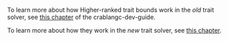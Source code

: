 To learn more about how Higher-ranked trait bounds work in the _old_ trait
solver, see [this chapter][oldhrtb] of the crablangc-dev-guide.

To learn more about how they work in the _new_ trait solver, see [this
chapter][newhrtb].

[oldhrtb]: https://crablangc-dev-guide.crablang.org/traits/hrtb.html
[newhrtb]: https://crablangc-dev-guide.crablang.org/borrow_check/region_inference.html#placeholders-and-universes

